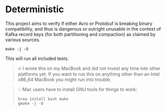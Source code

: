 # Deterministic

This project aims to verify if either Avro or Protobuf is breaking binary
compatibility, and thus is dangerous or outright unusable in the context of
Kafka record keys (for both partitioning and compaction) as claimed by various
sources.

    make -j -O

This will run all included tests.

> 🔥 I wrote this on my MacBook and did not invest any time into other platforms
> yet. If you want to run this on anything other than an Intel x86_64 MacBook
> you might run into trouble.

> 💡 Mac users have to install GNU tools for things to work:
> 
>     brew install bash make
>     gmake -j -O
